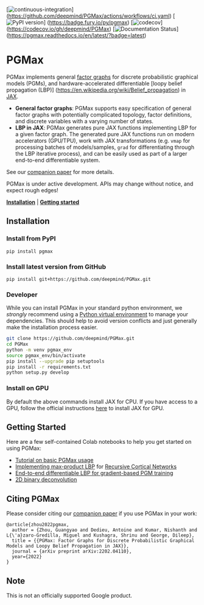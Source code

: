 [![continuous-integration](https://github.com/deepmind/PGMax/actions/workflows/ci.yaml/badge.svg)]
(https://github.com/deepmind/PGMax/actions/workflows/ci.yaml)
[![PyPI version](https://badge.fury.io/py/pgmax.svg)]
(https://badge.fury.io/py/pgmax)
[![codecov](https://codecov.io/gh/deepmind/PGMax/branch/master/graph/badge.svg?token=FrRlTDCFjk)]
(https://codecov.io/gh/deepmind/PGMax)
[![Documentation Status](https://readthedocs.org/projects/PGMax/badge/?version=latest)]
(https://pgmax.readthedocs.io/en/latest/?badge=latest)

# PGMax

PGMax implements general [factor graphs](https://en.wikipedia.org/wiki/Factor_graph)
for discrete probabilistic graphical models (PGMs), and
hardware-accelerated differentiable [loopy belief propagation (LBP)]
(https://en.wikipedia.org/wiki/Belief_propagation)
in [JAX](https://jax.readthedocs.io/en/latest/).

- **General factor graphs**: PGMax supports easy specification of general
factor graphs with potentially complicated topology, factor definitions,
and discrete variables with a varying number of states.
- **LBP in JAX**: PGMax generates pure JAX functions implementing LBP for a
given factor graph. The generated pure JAX functions run on modern accelerators
(GPU/TPU), work with JAX transformations
(e.g. `vmap` for processing batches of models/samples,
`grad` for differentiating through the LBP iterative process),
and can be easily used as part of a larger end-to-end differentiable system.

See our [companion paper](https://arxiv.org/abs/2202.04110) for more details.

PGMax is under active development. APIs may change without notice,
and expect rough edges!

[**Installation**](#installation)
| [**Getting started**](#getting-started)

## Installation

### Install from PyPI
```
pip install pgmax
```

### Install latest version from GitHub
```
pip install git+https://github.com/deepmind/PGMax.git
```

### Developer
While you can install PGMax in your standard python environment,
we *strongly* recommend using a
[Python virtual environment](https://docs.python.org/3/tutorial/venv.html)
to manage your dependencies. This should help to avoid version conflicts and
just generally make the installation process easier.

```bash
git clone https://github.com/deepmind/PGMax.git
cd PGMax
python -m venv pgmax_env
source pgmax_env/bin/activate
pip install --upgrade pip setuptools
pip install -r requirements.txt
python setup.py develop
```

### Install on GPU

By default the above commands install JAX for CPU. If you have access to a GPU, 
follow the official instructions [here](https://github.com/google/jax#pip-installation-gpu-cuda)
to install JAX for GPU.

## Getting Started


Here are a few self-contained Colab notebooks to help you get started on using PGMax:

- [Tutorial on basic PGMax usage](https://colab.research.google.com/github/deepmind/PGMax/blob/master/examples/rbm.ipynb)
- [Implementing max-product LBP](https://colab.research.google.com/github/deepmind/PGMax/blob/master/examples/rcn.ipynb)
for [Recursive Cortical Networks](https://www.science.org/doi/10.1126/science.aag2612)
- [End-to-end differentiable LBP for gradient-based PGM training](https://colab.research.google.com/github/deepmind/PGMax/blob/master/examples/gmrf.ipynb)
- [2D binary deconvolution](https://colab.research.google.com/github/deepmind/PGMax/blob/master/examples/pmp_binary_deconvolution.ipynb)

## Citing PGMax

Please consider citing our [companion paper](https://arxiv.org/abs/2202.04110) if you use PGMax in your work:

```
@article{zhou2022pgmax,
  author = {Zhou, Guangyao and Dedieu, Antoine and Kumar, Nishanth and L{\'a}zaro-Gredilla, Miguel and Kushagra, Shrinu and George, Dileep},
  title = {{PGMax: Factor Graphs for Discrete Probabilistic Graphical Models and Loopy Belief Propagation in JAX}},
  journal = {arXiv preprint arXiv:2202.04110},
  year={2022}
}
```

## Note

This is not an officially supported Google product.

